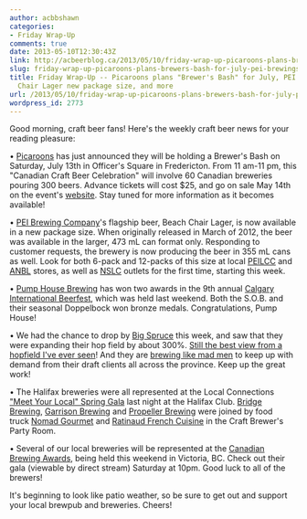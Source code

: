 ```yaml
---
author: acbbshawn
categories:
- Friday Wrap-Up
comments: true
date: 2013-05-10T12:30:43Z
link: http://acbeerblog.ca/2013/05/10/friday-wrap-up-picaroons-plans-brewers-bash-for-july-pei-brewings-beach-chair-lager-new-package-size-and-more/
slug: friday-wrap-up-picaroons-plans-brewers-bash-for-july-pei-brewings-beach-chair-lager-new-package-size-and-more
title: Friday Wrap-Up -- Picaroons plans "Brewer's Bash" for July, PEI Brewing's Beach
  Chair Lager new package size, and more
url: /2013/05/10/friday-wrap-up-picaroons-plans-brewers-bash-for-july-pei-brewings-beach-chair-lager-new-package-size-and-more/
wordpress_id: 2773
---
```


Good morning, craft beer fans! Here's the weekly craft beer news for your reading pleasure:




• [Picaroons](http://www.picaroons.ca/) has just announced they will be holding a Brewer's Bash on Saturday, July 13th in Officer's Square in Fredericton. From 11 am-11 pm, this "Canadian Craft Beer Celebration" will involve 60 Canadian breweries  pouring 300 beers. Advance tickets will cost $25, and go on sale May 14th on the event's [website](http://brewersbash.picaroons.ca/). Stay tuned for more information as it becomes available!




• [PEI Brewing Company](http://www.peibrewingcompany.com/)'s flagship beer, Beach Chair Lager, is now available in a new package size. When originally released in March of 2012, the beer was available in the larger, 473 mL can format only. Responding to customer requests, the brewery is now producing the beer in 355 mL cans as well. Look for both 6-pack and 12-packs of this size at local [PEILCC](http://www.peilcc.ca/) and [ANBL](http://www.nbliquor.com/) stores, as well as [NSLC](http://www.mynslc.com/) outlets for the first time, starting this week.




• [Pump House Brewing](http://www.pumphousebrewery.ca/) has won two awards in the 9th annual [Calgary International Beerfest](http://calgarybeerfest.com/), which was held last weekend. Both the S.O.B. and their seasonal Doppelbock won bronze medals. Congratulations, Pump House!




• We had the chance to drop by [Big Spruce](https://twitter.com/BigSpruceBrew) this week, and saw that they were expanding their hop field by about 300%. [Still the best view from a hopfield I've ever seen](http://acbeerblog.ca/wp-content/uploads/2013/05/20130507_121429.jpg)! And they are [brewing like mad men](http://acbeerblog.ca/wp-content/uploads/2013/05/20130507_123319.jpg) to keep up with demand from their draft clients all across the province. Keep up the great work!




• The Halifax breweries were all represented at the Local Connections ["Meet Your Local" Spring Gala](http://localconnections.ca/events/view/186/meet-your-local-spring-gala-and-fundraiser) last night at the Halifax Club. [Bridge Brewing](https://twitter.com/BridgeBrewing), [Garrison Brewing](https://twitter.com/garrisonbrewing) and [Propeller Brewing](https://twitter.com/PropellerBeer) were joined by food truck [Nomad Gourmet](https://twitter.com/nomadgourmet) and [Ratinaud French Cuisine](https://twitter.com/RatinaudHFX) in the Craft Brewer's Party Room.




• Several of our local breweries will be represented at the [Canadian Brewing Awards](http://www.canadianbrewingawards.com/), being held this weekend in Victoria, BC. Check out their gala (viewable by direct stream) Saturday at 10pm. Good luck to all of the brewers!




It's beginning to look like patio weather, so be sure to get out and support your local brewpub and breweries. Cheers!
